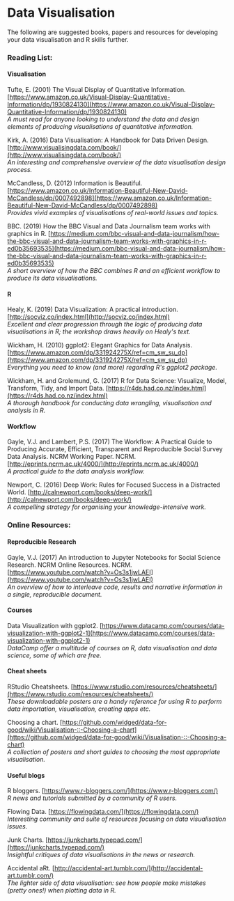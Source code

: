 # Data Visualisation

The following are suggested books, papers and resources for developing your data visualisation and R skills further.

### Reading List:

#### Visualisation

Tufte, E. (2001) The Visual Display of Quantitative Information. [https://www.amazon.co.uk/Visual-Display-Quantitative-Information/dp/1930824130](https://www.amazon.co.uk/Visual-Display-Quantitative-Information/dp/1930824130) <br>
_A must read for anyone looking to understand the data and design elements of producing visualisations of quantitative information._

Kirk, A. (2016) Data Visualisation: A Handbook for Data Driven Design. [http://www.visualisingdata.com/book/](http://www.visualisingdata.com/book/) <br>
_An interesting and comprehensive overview of the data visualisation design process._

McCandless, D. (2012) Information is Beautiful. [https://www.amazon.co.uk/Information-Beautiful-New-David-McCandless/dp/0007492898](https://www.amazon.co.uk/Information-Beautiful-New-David-McCandless/dp/0007492898) <br>
_Provides vivid examples of visualisations of real-world issues and topics._

BBC. (2019) How the BBC Visual and Data Journalism team works with graphics in R. [https://medium.com/bbc-visual-and-data-journalism/how-the-bbc-visual-and-data-journalism-team-works-with-graphics-in-r-ed0b35693535](https://medium.com/bbc-visual-and-data-journalism/how-the-bbc-visual-and-data-journalism-team-works-with-graphics-in-r-ed0b35693535) <br>
_A short overview of how the BBC combines R and an efficient workflow to produce its data visualisations._

#### R

Healy, K. (2019) Data Visualization: A practical introduction. [http://socviz.co/index.html](http://socviz.co/index.html) <br>
_Excellent and clear progression through the logic of producing data visualisations in R; the workshop draws heavily on Healy's text._

Wickham, H. (2010) ggplot2: Elegant Graphics for Data Analysis. [https://www.amazon.com/dp/331924275X/ref=cm_sw_su_dp](https://www.amazon.com/dp/331924275X/ref=cm_sw_su_dp) <br>
_Everything you need to know (and more) regarding R's ggplot2 package._

Wickham, H. and Grolemund, G. (2017) R for Data Science: Visualize, Model, Transform, Tidy, and Import Data.
[https://r4ds.had.co.nz/index.html](https://r4ds.had.co.nz/index.html) <br>
_A thorough handbook for conducting data wrangling, visualisation and analysis in R._

#### Workflow

Gayle, V.J. and Lambert, P.S. (2017) The Workflow: A Practical Guide to Producing Accurate, Efficient, Transparent and Reproducible Social Survey Data Analysis. NCRM Working Paper. NCRM.
[http://eprints.ncrm.ac.uk/4000/](http://eprints.ncrm.ac.uk/4000/) <br>
_A practical guide to the data analysis workflow._

Newport, C. (2016) Deep Work: Rules for Focused Success in a Distracted World. [http://calnewport.com/books/deep-work/](http://calnewport.com/books/deep-work/) <br>
_A compelling strategy for organising your knowledge-intensive work._

### Online Resources:

#### Reproducible Research

Gayle, V.J. (2017) An introduction to Jupyter Notebooks for Social Science Research. NCRM Online Resources. NCRM.
[https://www.youtube.com/watch?v=Os3s1jwLAEI](https://www.youtube.com/watch?v=Os3s1jwLAEI) <br>
_An overview of how to interleave code, results and narrative information in a single, reproducible document._

#### Courses

Data Visualization with ggplot2. [https://www.datacamp.com/courses/data-visualization-with-ggplot2-1](https://www.datacamp.com/courses/data-visualization-with-ggplot2-1) <br>
_DataCamp offer a multitude of courses on R, data visualisation and data science, some of which are free._

#### Cheat sheets

RStudio Cheatsheets. [https://www.rstudio.com/resources/cheatsheets/](https://www.rstudio.com/resources/cheatsheets/) <br>
_These downloadable posters are a handy reference for using R to perform data importation, visualisation, creating apps etc._

Choosing a chart. [https://github.com/widged/data-for-good/wiki/Visualisation-::-Choosing-a-chart](https://github.com/widged/data-for-good/wiki/Visualisation-::-Choosing-a-chart) <br>
_A collection of posters and short guides to choosing the most appropriate visualisation._

#### Useful blogs

R bloggers. [https://www.r-bloggers.com/](https://www.r-bloggers.com/) <br>
_R news and tutorials submitted by a community of R users._

Flowing Data. [https://flowingdata.com/](https://flowingdata.com/) <br>
_Interesting community and suite of resources focusing on data visualisation issues._

Junk Charts. [https://junkcharts.typepad.com/](https://junkcharts.typepad.com/) <br>
_Insightful critiques of data visualisations in the news or research._

Accidental aRt. [http://accidental-art.tumblr.com/](http://accidental-art.tumblr.com/) <br>
_The lighter side of data visualisation: see how people make mistakes (pretty ones!) when plotting data in R._
